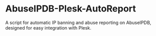 # AbuseIPDB-Plesk-AutoReport
A script for automatic IP banning and abuse reporting on AbuseIPDB, designed for easy integration with Plesk.
